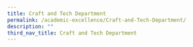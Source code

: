 ```yaml
---
title: Craft and Tech Department
permalink: /academic-excellence/Craft-and-Tech-Department/
description: ""
third_nav_title: Craft and Tech Department
---
```

